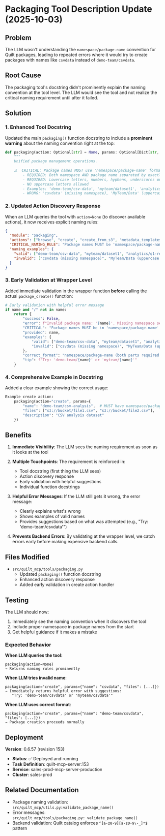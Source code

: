 # Packaging Tool Description Update (2025-10-03)

## Problem
The LLM wasn't understanding the `namespace/package-name` convention for Quilt packages, leading to repeated errors where it would try to create packages with names like `csvdata` instead of `demo-team/csvdata`.

## Root Cause
The packaging tool's docstring didn't prominently explain the naming convention at the tool level. The LLM would see the tool and not realize the critical naming requirement until after it failed.

## Solution

### 1. Enhanced Tool Docstring
Updated the main `packaging()` function docstring to include a **prominent warning** about the naming convention right at the top:

```python
def packaging(action: Optional[str] = None, params: Optional[Dict[str, Any]] = None, _context: Optional[NavigationContext] = None) -> Dict[str, Any]:
    """
    Unified package management operations.
    
    ⚠️  CRITICAL: Package names MUST use 'namespace/package-name' format:
        - REQUIRED: Both namespace AND package name separated by exactly one '/'
        - REQUIRED: Lowercase letters, numbers, hyphens, underscores only
        - NO uppercase letters allowed
        - Examples: 'demo-team/csv-data', 'myteam/dataset1', 'analytics/q1-reports'
        - WRONG: 'csvdata' (missing namespace), 'MyTeam/Data' (uppercase)
```

### 2. Updated Action Discovery Response
When an LLM queries the tool with `action=None` (to discover available actions), it now receives explicit naming rules:

```json
{
  "module": "packaging",
  "actions": ["browse", "create", "create_from_s3", "metadata_templates", "get_template"],
  "CRITICAL_NAMING_RULE": "Package names MUST be 'namespace/package-name' format (lowercase only). Example: 'demo-team/csv-data'",
  "naming_examples": {
    "valid": ["demo-team/csv-data", "myteam/dataset1", "analytics/q1-reports"],
    "invalid": ["csvdata (missing namespace)", "MyTeam/Data (uppercase not allowed)"]
  }
}
```

### 3. Early Validation at Wrapper Level
Added immediate validation in the wrapper function **before** calling the actual `package_create()` function:

```python
# Early validation with helpful error message
if name and "/" not in name:
    return {
        "success": False,
        "error": f"Invalid package name: '{name}'. Missing namespace separator '/'.",
        "CRITICAL": "Package names MUST be in 'namespace/package-name' format",
        "provided": name,
        "examples": {
            "valid": ["demo-team/csv-data", "myteam/dataset1", "analytics/reports"],
            "invalid": ["csvdata (missing namespace)", "MyTeam/Data (uppercase)"]
        },
        "correct_format": "namespace/package-name (both parts required, lowercase only)",
        "tip": f"Try: 'demo-team/{name}' or 'myteam/{name}'"
    }
```

### 4. Comprehensive Example in Docstring
Added a clear example showing the correct usage:

```python
Example create action:
    packaging(action="create", params={
        "name": "demo-team/csv-analysis",  # MUST have namespace/package-name
        "files": ["s3://bucket/file1.csv", "s3://bucket/file2.csv"],
        "description": "CSV analysis dataset"
    })
```

## Benefits

1. **Immediate Visibility**: The LLM sees the naming requirement as soon as it looks at the tool
2. **Multiple Touchpoints**: The requirement is reinforced in:
   - Tool docstring (first thing the LLM sees)
   - Action discovery response
   - Early validation with helpful suggestions
   - Individual function docstrings

3. **Helpful Error Messages**: If the LLM still gets it wrong, the error message:
   - Clearly explains what's wrong
   - Shows examples of valid names
   - Provides suggestions based on what was attempted (e.g., "Try: 'demo-team/csvdata'")

4. **Prevents Backend Errors**: By validating at the wrapper level, we catch errors early before making expensive backend calls

## Files Modified

- `src/quilt_mcp/tools/packaging.py`
  - Updated `packaging()` function docstring
  - Enhanced action discovery response
  - Added early validation in create action handler

## Testing

The LLM should now:
1. Immediately see the naming convention when it discovers the tool
2. Include proper namespace in package names from the start
3. Get helpful guidance if it makes a mistake

### Expected Behavior

**When LLM queries the tool**:
```
packaging(action=None)
→ Returns naming rules prominently
```

**When LLM tries invalid name**:
```
packaging(action="create", params={"name": "csvdata", "files": [...]})
→ Immediately returns helpful error with suggestions:
   "Try: 'demo-team/csvdata' or 'myteam/csvdata'"
```

**When LLM uses correct format**:
```
packaging(action="create", params={"name": "demo-team/csvdata", "files": [...]})
→ Package creation proceeds normally
```

## Deployment

**Version**: 0.6.57 (revision 153)
- **Status**: ✅ Deployed and running
- **Task Definition**: quilt-mcp-server:153
- **Service**: sales-prod-mcp-server-production
- **Cluster**: sales-prod

## Related Documentation

- Package naming validation: `src/quilt_mcp/utils.py:validate_package_name()`
- Error messages: `src/quilt_mcp/tools/packaging.py:_validate_package_name()`
- Backend validation: Quilt catalog enforces `^[a-z0-9][a-z0-9\-_]*$` pattern


